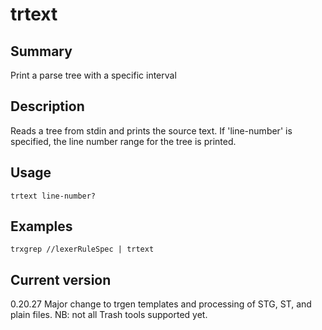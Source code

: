# trtext

## Summary

Print a parse tree with a specific interval

## Description

Reads a tree from stdin and prints the source text. If 'line-number' is
specified, the line number range for the tree is printed.

## Usage

    trtext line-number?

## Examples

    trxgrep //lexerRuleSpec | trtext

## Current version

0.20.27 Major change to trgen templates and processing of STG, ST, and plain files. NB: not all Trash tools supported yet.
